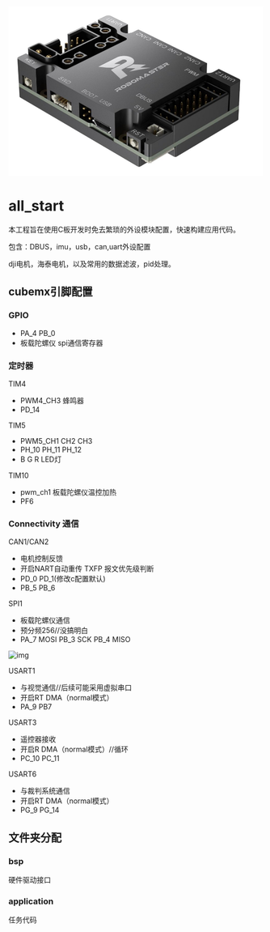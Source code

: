 ![img](https://github.com/rein-wxy/photo/blob/master/all_start/c.jpg)
# all_start

本工程旨在使用C板开发时免去繁琐的外设模块配置，快速构建应用代码。

包含：DBUS，imu，usb，can,uart外设配置

dji电机，海泰电机，以及常用的数据滤波，pid处理。

## cubemx引脚配置

### GPIO

- PA_4 PB_0
- 板载陀螺仪 spi通信寄存器

### 定时器

TIM4

- PWM4_CH3 蜂鸣器
- PD_14

TIM5

- PWM5_CH1 CH2  CH3
- PH_10 PH_11 PH_12
- B  G  R LED灯 

TIM10

- pwm_ch1 板载陀螺仪温控加热
- PF6

### Connectivity 通信

CAN1/CAN2

- 电机控制反馈
- 开启NART自动重传  TXFP 报文优先级判断
- PD_0 PD_1(修改c配置默认)
- PB_5 PB_6

SPI1

- 板载陀螺仪通信
- 预分频256//没搞明白
- PA_7 MOSI PB_3 SCK  PB_4 MISO

![img](https://k10kkja70f2.feishu.cn/space/api/box/stream/download/asynccode/?code=NzdmN2Y2NjhiMWRhNGE5NTE4MTQ4ZWU2NjhmNzZhMjBfR0d3YW1pa29XUVNhUU5nVkNhZTQwSEpoQ010YTI5dUNfVG9rZW46VDAxWmJGNUVkbzNsZkR4RFo4emNuMUlibkVyXzE3MTUyNDY3MTQ6MTcxNTI1MDMxNF9WNA)

USART1

- 与视觉通信//后续可能采用虚拟串口
- 开启RT DMA（normal模式）
- PA_9 PB7

USART3

- 遥控器接收
- 开启R DMA（normal模式）//循环
- PC_10 PC_11

USART6

- 与裁判系统通信
- 开启RT DMA（normal模式）
- PG_9 PG_14

## 文件夹分配

### bsp

硬件驱动接口

### application

任务代码
